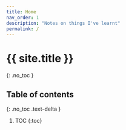 ```yaml
---
title: Home
nav_order: 1
description: "Notes on things I've learnt"
permalink: /
---
```


# {{ site.title }}
{: .no_toc }

## Table of contents
{: .no_toc .text-delta }

1. TOC
{:toc}
